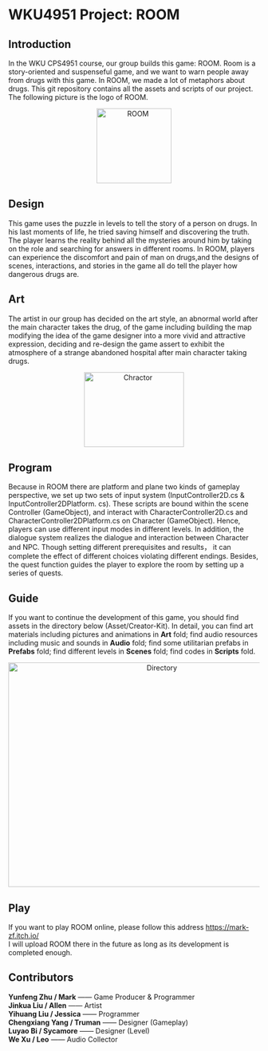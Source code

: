 # WKU4951 Project: ROOM
## Introduction  
In the WKU CPS4951 course, our group builds this game: ROOM. Room is a story-oriented and suspenseful game, and we want to warn people away from drugs 
with this game. In ROOM, we made a lot of metaphors about drugs. This git repository contains all the assets and scripts of our project.
The following picture is the logo of ROOM.  
<div align=center><img src="https://user-images.githubusercontent.com/61057370/160802261-e36150c2-5186-4433-a415-c159427c475d.jpg" width="150" height="150" alt="ROOM"/></div>
  
## Design
This game uses the puzzle in levels to tell the story of a person on drugs. In his last moments of life, he tried saving himself and discovering the truth. The player learns the reality behind all the mysteries around him by taking on the role and searching for answers in different rooms. In ROOM, players can experience the discomfort and pain of man on drugs,and the designs of scenes, interactions, and stories in the game all do tell the player how dangerous drugs are.  

## Art
The artist in our group has decided on the art style, an abnormal world after the main character takes the drug, of the game including building the map modifying the idea of the game designer into a more vivid and attractive expression, deciding and re-design the game assert to exhibit the atmosphere of a strange abandoned hospital after main character taking drugs.   
<div align=center><img src="https://user-images.githubusercontent.com/61057370/160870714-00652013-ec56-412a-9c24-367029ccb8ac.png" width="200" height="150" alt="Chractor"/></div>


## Program
Because in ROOM there are platform and plane two kinds of gameplay perspective, we set up two sets of input system (InputController2D.cs & InputController2DPlatform. cs).  These scripts are bound within the scene Controller (GameObject), and interact with CharacterController2D.cs and CharacterController2DPlatform.cs on Character (GameObject). Hence, players can use different input modes in different levels.  In addition, the dialogue system realizes the dialogue and interaction between Character and NPC. Though setting different prerequisites and results， it can complete the effect of different choices violating different endings. Besides, the quest function guides the player to explore the room by setting up a series of quests.

## Guide  
If you want to continue the development of this game, you should find assets in the directory below (Asset/Creator-Kit). In detail, you can find art materials including pictures and animations in **Art** fold; find audio resources including music and sounds in **Audio** fold; find some utilitarian prefabs in **Prefabs** fold; find different levels in **Scenes** fold; find codes in **Scripts** fold.  
<div align=center><img src="https://user-images.githubusercontent.com/61057370/160852793-2e076dbf-1c21-4a0c-985b-0bc55165268f.png" width="600" height="450" alt="Directory"/></div>

## Play 
If you want to play ROOM online, please follow this address https://mark-zf.itch.io/  
I will upload ROOM there in the future as long as its development is completed enough. 

## Contributors  
**Yunfeng Zhu / Mark** —— Game Producer & Programmer  
**Jinkua Liu / Allen** —— Artist  
**Yihuang Liu / Jessica** —— Programmer  
**Chengxiang Yang / Truman** —— Designer (Gameplay)  
**Luyao Bi / Sycamore** —— Designer (Level)  
**We Xu / Leo** —— Audio Collector  
